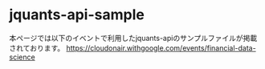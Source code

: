 # jquants-api-sample

本ページでは以下のイベントで利用したjquants-apiのサンプルファイルが掲載されております。
https://cloudonair.withgoogle.com/events/financial-data-science
